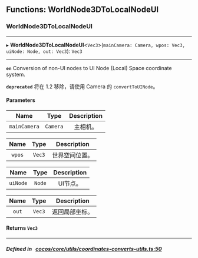 ## Functions: WorldNode3DToLocalNodeUI

### WorldNode3DToLocalNodeUI


___
▸ **WorldNode3DToLocalNodeUI**<`Vec3`\>(`mainCamera: Camera, wpos: Vec3, uiNode: Node, out: Vec3`): `Vec3`
___



**`en`** 
Conversion of non-UI nodes to UI Node (Local) Space coordinate system.




**`deprecated`** 将在 1.2 移除，请使用 Camera 的 `convertToUINode`。



#### Parameters

| Name | Type | Description |
| :------: | :------: | :------: |
| `mainCamera` | `Camera` | 主相机。  |

| Name | Type | Description |
| :------: | :------: | :------: |
| `wpos` | `Vec3` | 世界空间位置。  |

| Name | Type | Description |
| :------: | :------: | :------: |
| `uiNode` | `Node` | UI节点。  |

| Name | Type | Description |
| :------: | :------: | :------: |
| `out` | `Vec3` | 返回局部坐标。  |


#### Returns `Vec3` 
___


##### Defined in &nbsp;   [cocos/core/utils/coordinates-converts-utils.ts:50](https://github.com/cocos-creator/engine/blob/c7bf6b8a9/cocos/core/utils/coordinates-converts-utils.ts#L50)&nbsp;
